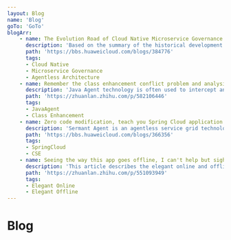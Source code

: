 ```yaml
---
layout: Blog
name: 'Blog'
goTo: 'GoTo'
blogArr:
    - name: The Evolution Road of Cloud Native Microservice Governance Technology to Agentless Architecture
      description: 'Based on the summary of the historical development of microservice governance technology from SOA, microservice framework, to cloud native architecture, this paper proposes a new generation of agentless architecture service governance technology based on Javaagent technology, and introduces its related representative Sexual open source project Sermant.'
      path: 'https://bbs.huaweicloud.com/blogs/384776'
      tags:
      - Cloud Native
      - Microservice Governance
      - Agentless Architecture
    - name: Remember the class enhancement conflict problem and analysis of multiple JavaAgents used at the same time
      description: 'Java Agent technology is often used to intercept and modify bytecodes before loading class files, so as to achieve non-intrusive enhancements to Java applications.'
      path: 'https://zhuanlan.zhihu.com/p/582106446'
      tags:
      - JavaAgent
      - Class Enhancement
    - name: Zero code modification, teach you Spring Cloud application to easily access CSE
      description: 'Sermant Agent is an agentless service grid technology based on JavaAgent. It leverages JavaAgent to instrument host applications and has enhanced service governance capabilities to address service governance issues in massive microservice architectures.'
      path: 'https://bbs.huaweicloud.com/blogs/366356'
      tags:
      - SpringCloud
      - CSE
    - name: Seeing the way this app goes offline, I can't help but sigh elegant, so elegant!
      description: 'This article describes the elegant online and offline functions of Spring Cloud applications based on Sermant Agent access.'
      path: 'https://zhuanlan.zhihu.com/p/551093949'
      tags:
      - Elegant Online
      - Elegant Offline
---
```


# Blog
